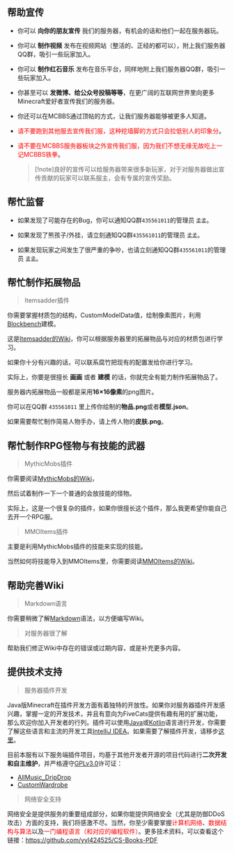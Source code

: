 ## 帮助宣传

+ 你可以 **向你的朋友宣传** 我们的服务器，有机会的话和他们一起在服务器玩。

+ 你可以 **制作视频** 发布在视频网站（整活的、正经的都可以），附上我们服务器QQ群，吸引一些玩家加入。

+ 你可以 **制作红石音乐** 发布在音乐平台，同样地附上我们服务器QQ群，吸引一些玩家加入。

+ 你甚至可以 **发微博、给公众号投稿等等**，在更广阔的互联网世界里向更多Minecraft爱好者宣传我们的服务器。

+ 你还可以在MCBBS通过顶帖的方式，让我们服务器能够被更多人知道。

+ <font color=red>请不要跑到其他服去宣传我们服，这种挖墙脚的方式只会拉低别人的印象分</font>。

+ <font color=red>请不要在MCBBS服务器板块之外宣传我们服，因为我们不想无缘无故吃上一记MCBBS铁拳</font>。

  > [!note]良好的宣传可以给服务器带来很多新玩家，对于对服务器做出宣传贡献的玩家可以联系服主，会有专属的宣传奖励。

## 帮忙监督

+ 如果发现了可能存在的Bug，你可以通知QQ群`435561011`的管理员 `孟孟`。

+ 如果发现了熊孩子/外挂，请立刻通知QQ群`435561011`的管理员 `孟孟`。

+ 如果发现玩家之间发生了很严重的争吵，也请立刻通知QQ群`435561011`的管理员 `孟孟`。

## 帮忙制作拓展物品

> Itemsadder插件

你需要掌握材质包的结构，CustomModelData值，绘制像素图片，利用[Blockbench](https://www.blockbench.net/downloads)建模。

这是[Itemsadder的Wiki](https://itemsadder.plugin.ga/plugin-usage)，你可以根据服务器里的拓展物品与对应的材质包进行学习。

如果你十分有兴趣的话，可以联系腐竹把现有的配置发给你进行学习。

实际上，你要是很擅长 **画画** 或者 **建模** 的话，你就完全有能力制作拓展物品了。

服务器内拓展物品一般都是采用**16×16像素**的png图片。

你可以在QQ群 `435561011` 里上传你绘制的**物品.png**或者**模型.json**。

如果需要帮忙制作简易人物手办，请上传人物的**皮肤.png**。

## 帮忙制作RPG怪物与有技能的武器

> MythicMobs插件

你需要阅读[MythicMobs的Wiki](https://mineplugin.org/MythicMobs)，

然后试着制作一下一个普通的会放技能的怪物。

实际上，这是一个很复杂的插件，如果你很擅长这个插件，那么我更希望你能自己去开一个RPG服。

> MMOItems插件

主要是利用MythicMobs插件的技能来实现的技能。

当然如何将技能导入到MMOItems里，你需要阅读[MMOItems的Wiki](https://www.mcbbs.net/thread-696236-1-1.html)。

## 帮助完善Wiki

> Markdown语言

你需要稍微了解[Markdown](https://markdown.com.cn/cheat-sheet.html#%E6%80%BB%E8%A7%88)语法，以方便编写Wiki。

> 对服务器很了解

帮助我们修正Wiki中存在的错误或过期内容，或是补充更多内容。

## 提供技术支持

> 服务器插件开发

Java版Minecraft在插件开发方面有着独特的开放性。如果你对服务器插件开发感兴趣，掌握一定的开发技术，并且有意向为FiveCats提供有趣有用的扩展功能，那么欢迎你加入开发者的行列。插件可以使用[Java](https://www.liaoxuefeng.com/wiki/1252599548343744)或[Kotlin](https://www.kotlincn.net/docs/reference/basic-syntax.html)语言进行开发，你需要了解这些语言和主流的开发工具[IntelliJ IDEA](https://www.jetbrains.com/idea/)。如果需要了解插件开发，请移步[这里](https://plgdev.xuogroup.top/#/README)。

目前本服有以下服务端插件项目，均基于其他开发者开源的项目代码进行**二次开发和自主维护**，并严格遵守[GPLv3.0](https://www.gnu.org/licenses/quick-guide-gplv3.html)许可证：

+ [AllMusic_DripDrop](https://github.com/Git-a-Live/AllMusic_DripDrop)
+ [CustomWardrobe](https://github.com/Git-a-Live/CustomWardrobe)

> 网络安全支持

网络安全是提供服务的重要组成部分，如果你能提供网络安全（尤其是防御DDoS攻击）方面的支持，我们将感激不尽。当然，你至少需要掌握<font color=red>计算机网络</font>、<font color=red>数据结构与算法</font>以及<font color=red>一门编程语言（和对应的编程软件）</font>。更多技术资料，可以查看这个链接：https://github.com/yyl424525/CS-Books-PDF